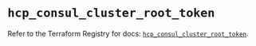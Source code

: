 # `hcp_consul_cluster_root_token`

Refer to the Terraform Registry for docs: [`hcp_consul_cluster_root_token`](https://registry.terraform.io/providers/hashicorp/hcp/0.87.1/docs/resources/consul_cluster_root_token).
